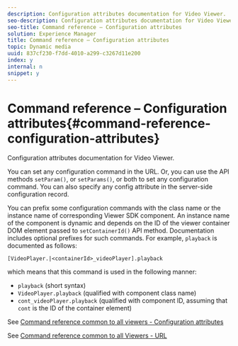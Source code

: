 ```yaml
---
description: Configuration attributes documentation for Video Viewer.
seo-description: Configuration attributes documentation for Video Viewer.
seo-title: Command reference – Configuration attributes
solution: Experience Manager
title: Command reference – Configuration attributes
topic: Dynamic media
uuid: 837cf230-f7dd-4010-a299-c3267d11e200
index: y
internal: n
snippet: y
---
```


# Command reference – Configuration attributes{#command-reference-configuration-attributes}

Configuration attributes documentation for Video Viewer.

You can set any configuration command in the URL. Or, you can use the API methods `setParam()`, or `setParams()`, or both to set any configuration command. You can also specify any config attribute in the server-side configuration record.

You can prefix some configuration commands with the class name or the instance name of corresponding Viewer SDK component. An instance name of the component is dynamic and depends on the ID of the viewer container DOM element passed to `setContainerId()` API method. Documentation includes optional prefixes for such commands. For example, `playback` is documented as follows:

```
[VideoPlayer.|<containerId>_videoPlayer].playback
```

which means that this command is used in the following manner:

* `playback` (short syntax) 
* `VideoPlayer.playback` (qualified with component class name) 
* `cont_videoPlayer.playback` (qualified with component ID, assuming that `cont` is the ID of the container element)

See [Command reference common to all viewers - Configuration attributes](../../../r-html5-viewer-20-cmdref-configattrib/r-html5-viewer-20-cmdref-configattrib.md#concept-850e0f2c49b949deb7cfbfd330d329bd)

See [Command reference common to all Viewers - URL](../../../c-html5-viewer-20-cmdref-url/c-html5-viewer-20-cmdref-url.md#concept-9b337f349b7b406b8c33c7ee96b3e226) 
